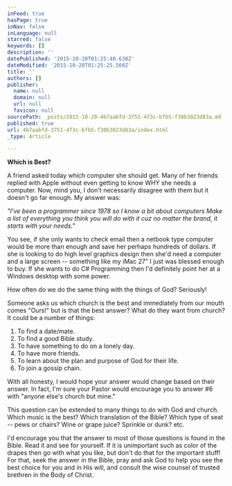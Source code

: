 ```yaml
---
inFeed: true
hasPage: true
inNav: false
inLanguage: null
starred: false
keywords: []
description: ''
datePublished: '2015-10-20T01:25:40.638Z'
dateModified: '2015-10-20T01:25:25.566Z'
title: ''
authors: []
publisher:
  name: null
  domain: null
  url: null
  favicon: null
sourcePath: _posts/2015-10-20-4b7aabfd-3751-4f3c-bfb5-f30b3023d83a.md
published: true
url: 4b7aabfd-3751-4f3c-bfb5-f30b3023d83a/index.html
_type: Article

---
```

**Which is Best?**

A friend asked today which computer she should get. Many of her friends replied with Apple without even getting to know WHY she needs a computer. Now, mind you, I don't necessarily disagree with them but it doesn't go far enough. My answer was:

_"I've been a programmer since 1978 so I know a bit about computers Make a list of everything you think you will do with it cuz no matter the brand, it starts with your needs."_

You see, if she only wants to check email then a netbook type computer would be more than enough and save her perhaps hundreds of dollars. If she is looking to do high level graphics design then she'd need a computer and a large screen -- something like my iMac 27" I just was blessed enough to buy. If she wants to do C\# Programming then I'd definitely point her at a Windows desktop with some power.

How often do we do the same thing with the things of God? Seriously!

Someone asks us which church is the best and immediately from our mouth comes "Ours!" but is that the best answer? What do they want from church? It could be a number of things:

1. To find a date/mate.
2. To find a good Bible study.
3. To have something to do on a lonely day.
4. To have more friends.
5. To learn about the plan and purpose of God for their life.
6. To join a gossip chain.

With all honesty, I would hope your answer would change based on their answer. In fact, I'm sure your Pastor would encourage you to answer \#6 with "anyone else's church but mine."

This question can be extended to many things to do with God and church. Which music is the best? Which translation of the Bible? Which type of seat -- pews or chairs? Wine or grape juice? Sprinkle or dunk? etc.

I'd encourage you that the answer to most of those questions is found in the Bible. Read it and see for yourself. If it is unimportant such as color of the drapes then go with what you like, but don't do that for the important stuff! For that, seek the answer in the Bible, pray and ask God to help you see the best choice for you and in His will, and consult the wise counsel of trusted brethren in the Body of Christ.